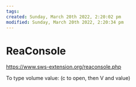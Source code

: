 ```yaml
---
tags: 
created: Sunday, March 20th 2022, 2:20:02 pm
modified: Sunday, March 20th 2022, 2:20:34 pm
---
```


# ReaConsole
https://www.sws-extension.org/reaconsole.php

To type volume value: (c to open, then V and value)